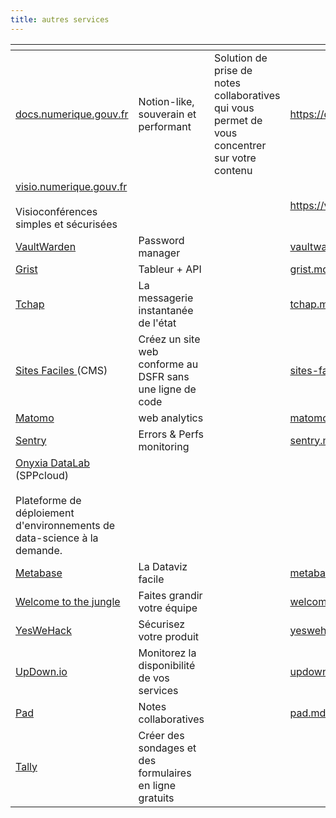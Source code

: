 ```yaml
---
title: autres services
---
```


<table data-view="cards"><thead><tr><th></th><th></th><th></th><th data-hidden data-card-target data-type="content-ref"></th><th data-hidden data-card-cover data-type="files"></th></tr></thead><tbody><tr><td><a href="https://docs.numerique.gouv.fr">docs.numerique.gouv.fr</a></td><td>Notion-like, souverain et performant</td><td>Solution de prise de notes collaboratives qui vous permet de vous concentrer sur votre contenu</td><td><a href="https://docs.numerique.gouv.fr">https://docs.numerique.gouv.fr</a></td><td><a href="../assets/Capture d’écran 2025-02-05 à 10.59.37.png">Capture d’écran 2025-02-05 à 10.59.37.png</a></td></tr><tr><td><a href="https://visio.numerique.gouv.fr">visio.numerique.gouv.fr</a><br><br>Visioconférences simples et sécurisées</td><td></td><td></td><td><a href="https://visio.numerique.gouv.fr">https://visio.numerique.gouv.fr</a></td><td><a href="../assets/Capture d’écran 2024-11-28 à 11.41.11 copie.png">Capture d’écran 2024-11-28 à 11.41.11 copie.png</a></td></tr><tr><td><a href="../../les-outils-de-la-communaute/autres-services/vaultwarden/">VaultWarden</a></td><td>Password manager</td><td></td><td><a href="../../les-outils-de-la-communaute/autres-services/vaultwarden/">vaultwarden</a></td><td><a href="../assets/Vaultwarden-1024x651.jpg">Vaultwarden-1024x651.jpg</a></td></tr><tr><td><a href="../../les-outils-de-la-communaute/autres/grist.md">Grist</a></td><td>Tableur + API</td><td></td><td><a href="../../les-outils-de-la-communaute/autres/grist.md">grist.md</a></td><td><a href="../assets/product-lp-hero2.png">product-lp-hero2.png</a></td></tr><tr><td><a href="../../les-outils-de-la-communaute/autres-services/tchap.md">Tchap</a></td><td>La messagerie instantanée de l'état</td><td></td><td><a href="../../les-outils-de-la-communaute/autres-services/tchap.md">tchap.md</a></td><td><a href="../assets/tchap.png">tchap.png</a></td></tr><tr><td><a href="https://sites-faciles.beta.numerique.gouv.fr/">Sites Faciles </a>(CMS)</td><td>Créez un site web conforme au DSFR sans une ligne de code</td><td></td><td><a href="../../les-outils-de-la-communaute/autres-services/sites-faciles.md">sites-faciles.md</a></td><td><a href="../assets/Capture d’écran 2024-09-30 à 16.20.14.png">Capture d’écran 2024-09-30 à 16.20.14.png</a></td></tr><tr><td><a href="../../les-outils-de-la-communaute/autres-services/matomo/">Matomo</a></td><td>web analytics</td><td></td><td><a href="../../les-outils-de-la-communaute/autres-services/matomo/">matomo</a></td><td><a href="../assets/matomo-home.png">matomo-home.png</a></td></tr><tr><td><a href="../../les-outils-de-la-communaute/autres/sentry.md">Sentry</a></td><td>Errors &#x26; Perfs monitoring</td><td></td><td><a href="../../les-outils-de-la-communaute/autres/sentry.md">sentry.md</a></td><td><a href="../assets/CleanShot_2023-12-08_at_07.23.33_2x.png">CleanShot_2023-12-08_at_07.23.33_2x.png</a></td></tr><tr><td><a href="https://datalab.sspcloud.fr/">Onyxia DataLab</a> (SPPcloud)<br><br>Plateforme de déploiement d'environnements de data-science à la demande.</td><td></td><td></td><td></td><td><a href="../assets/Capture d’écran 2025-01-31 à 11.34.02.png">Capture d’écran 2025-01-31 à 11.34.02.png</a></td></tr><tr><td><a href="../../les-outils-de-la-communaute/autres/metabase/">Metabase</a></td><td>La Dataviz facile</td><td></td><td><a href="../../les-outils-de-la-communaute/autres/metabase/">metabase</a></td><td><a href="../assets/metabase.png">metabase.png</a></td></tr><tr><td><a href="../../les-outils-de-la-communaute/autres-services/welcome-to-the-jungle/">Welcome to the jungle</a></td><td>Faites grandir votre équipe</td><td></td><td><a href="../../les-outils-de-la-communaute/autres-services/welcome-to-the-jungle/">welcome-to-the-jungle</a></td><td><a href="../assets/wttj.webp">wttj.webp</a></td></tr><tr><td><a href="../../les-outils-de-la-communaute/autres/yeswehack.md">YesWeHack</a></td><td>Sécurisez votre produit</td><td></td><td><a href="../../les-outils-de-la-communaute/autres/yeswehack.md">yeswehack.md</a></td><td><a href="../assets/yeswehack.jpg">yeswehack.jpg</a></td></tr><tr><td><a href="../../les-outils-de-la-communaute/autres-services/updown.io.md">UpDown.io</a></td><td>Monitorez la disponibilité de vos services</td><td></td><td><a href="../../les-outils-de-la-communaute/autres-services/updown.io.md">updown.io.md</a></td><td><a href="../assets/updown-dashboard.png">updown-dashboard.png</a></td></tr><tr><td><a href="../../les-outils-de-la-communaute/autres/pad.md">Pad</a></td><td>Notes collaboratives</td><td></td><td><a href="../../les-outils-de-la-communaute/autres/pad.md">pad.md</a></td><td><a href="../assets/Capture d’écran 2024-08-22 à 14.07.03.png">Capture d’écran 2024-08-22 à 14.07.03.png</a></td></tr><tr><td><a href="../../les-outils-de-la-communaute/autres-services/tally.md">Tally</a></td><td>Créer des sondages et des formulaires en ligne gratuits</td><td></td><td></td><td><a href="../assets/tallylogo.png">tallylogo.png</a></td></tr></tbody></table>
